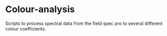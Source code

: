 # Colour-analysis
Scripts to process spectral data from the field spec pro to several different colour coefficients.
